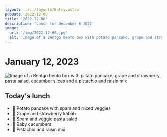 ```yaml
---
layout: ../../layouts/Entry.astro
pubDate: 2022-12-06
title: '2022-12-06'
description: 'Lunch for December 6 2022'
image:
  url: '/img/2022-12-06.jpg'
  alt: 'Image of a Bentgo bento box with potato pancake, grape and strawberry, pasta salad, cucumber slices and a pistachio and raisin mix'
---
```


# January 12, 2023

![Image of a Bentgo bento box with potato pancake, grape and strawberry, pasta salad, cucumber slices and a pistachio and raisin mix](/img/2022-12-06.jpg)

## Today's lunch
* 🥔 Potato pancake with spam and mixed veggies
* 🍓 Grape and strawberry kabab
* 🥗 Spam and veggie pasta salad
* 🥒 Baby cucumbers
* 🥜 Pistachio and raisin mix